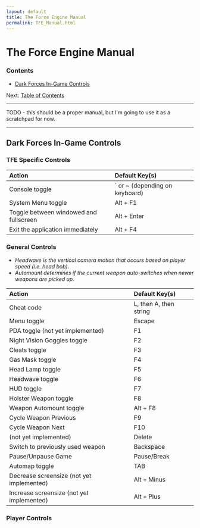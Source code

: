 ```yaml
---
layout: default
title: The Force Engine Manual
permalink: TFE_Manual.html
---
```

# The Force Engine Manual

### Contents
* [Dark Forces In-Game Controls](#dark-forces-in-game-controls)

Next: [Table of Contents](TM_Table_Of_Contents.md)

---

TODO - this should be a proper manual, but I'm going to use it as a scratchpad for now.

---
## Dark Forces In-Game Controls
### TFE Specific Controls
| Action | Default Key(s) |
|:-------|:---------------|
| Console toggle | \` or ~ (depending on keyboard) |
| System Menu toggle | Alt + F1 |
| Toggle between windowed and fullscreen | Alt + Enter |
| Exit the application immediately | Alt + F4 |

### General Controls
* _Headwave is the vertical camera motion that occurs based on player speed (i.e. head bob)._
* _Automount determines if the current weapon auto-switches when newer weapons are picked up._

| Action | Default Key(s) |
|:-------|:---------------|
| Cheat code | L, then A, then string |
| Menu toggle | Escape |
| PDA toggle (not yet implemented) | F1 |
| Night Vision Goggles toggle | F2 |
| Cleats toggle | F3 |
| Gas Mask toggle | F4 |
| Head Lamp toggle | F5 |
| Headwave toggle | F6 |
| HUD toggle | F7 |
| Holster Weapon toggle | F8 |
| Weapon Automount toggle | Alt + F8 |
| Cycle Weapon Previous | F9 |
| Cycle Weapon Next | F10 |
| (not yet implemented) | Delete |
| Switch to previously used weapon | Backspace |
| Pause/Unpause Game | Pause/Break |
| Automap toggle | TAB |
| Decrease screensize (not yet implemented) | Alt + Minus |
| Increase screensize (not yet implemented) | Alt + Plus |

### Player Controls
